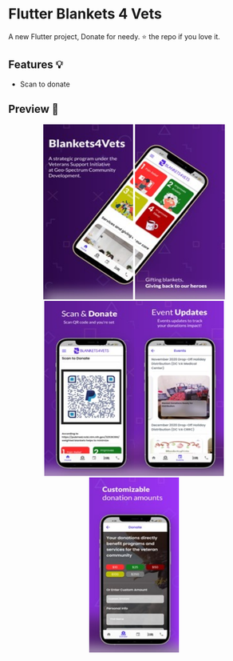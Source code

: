 # Flutter Blankets 4 Vets

A new Flutter project, Donate for needy.
⭐️ the repo if you love it.

## Features 💡

- Scan to donate

## Preview 📸


<p align="center">
  <img src="screenshots/Picture1.jpg" width="180" height="350">  <img src="screenshots/Picture2.jpg" width="180" height="350"><img src="screenshots/Picture3.jpg" width="180" height="350"><img src="screenshots/Picture4.jpg" width="180" height="350"><img src="screenshots/Picture5.jpg" width="180" height="350">
</p>

